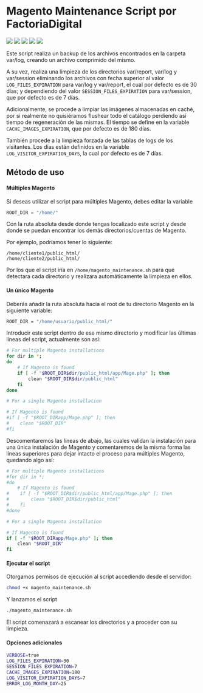 
# Magento Maintenance Script por FactoriaDigital
![](https://img.shields.io/github/stars/factoriadigital/magento-maintenance-script.svg) ![](https://img.shields.io/github/forks/factoriadigital/magento-maintenance-script.svg) ![](https://img.shields.io/github/tag/factoriadigital/magento-maintenance-script.svg) ![](https://img.shields.io/github/release/factoriadigital/magento-maintenance-script.svg) ![](https://img.shields.io/github/issues/factoriadigital/magento-maintenance-script.svg) 

Este script realiza un backup de los archivos encontrados en la carpeta var/log, creando un archivo comprimido del mismo. 

A su vez, realiza una limpieza de los directorios var/report, var/log y var/session eliminando los archivos con fecha superior al valor `LOG_FILES_EXPIRATION` para var/log y var/report, el cual por defecto es de 30 días; y dependiendo del valor `SESSION_FILES_EXPIRATION` para var/session, que por defecto es de 7 días.

Adicionalmente, se procede a limpiar las imágenes almacenadas en caché, por si realmente no quisiéramos flushear todo el catálogo perdiendo así tiempo de regeneración de las mismas. El tiempo se define en la variable `CACHE_IMAGES_EXPIRATION`, que por defecto es de 180 días.

También procede a la limpieza forzada de las tablas de logs de los visitantes. Los días están definidos en la variable `LOG_VISITOR_EXPIRATION_DAYS`, la cual por defecto es de 7 días.

## Método de uso

#### Múltiples Magento
Si deseas utilizar el script para múltiples Magento, debes editar la variable
```javascript
ROOT_DIR = "/home/"
```
Con la ruta absoluta desde donde tengas localizado este script y desde donde se puedan encontrar los demás directorios/cuentas de Magento. 

Por ejemplo, podríamos tener lo siguiente:

```
/home/cliente1/public_html/
/home/cliente2/public_html/
```

Por los que el script iría en `/home/magento_maintenance.sh` para que detectara cada directorio y realizara automáticamente la limpieza en ellos.

#### Un único Magento

Deberás añadir la ruta absoluta hacia el root de tu directorio Magento en la siguiente variable:
```bash
ROOT_DIR = "/home/usuario/public_html/"
```
Introducir este script dentro de ese mismo directorio y modificar las últimas líneas del script, actualmente son así:
```bash
# For multiple Magento installations
for dir in *;
do
    # If Magento is found
    if [ -f "$ROOT_DIR$dir/public_html/app/Mage.php" ]; then    
        clean "$ROOT_DIR$dir/public_html"
    fi
done

# For a single Magento installation

# If Magento is found
#if [ -f "$ROOT_DIRapp/Mage.php" ]; then    
#    clean "$ROOT_DIR"
#fi
```
Descomentaremos las líneas de abajo, las cuales validan la instalación para una única instalación de Magento y comentaremos de la misma forma las líneas superiores para dejar intacto el proceso para múltiples Magento, quedando algo así:

```bash
# For multiple Magento installations
#for dir in *;
#do
    # If Magento is found
#    if [ -f "$ROOT_DIR$dir/public_html/app/Mage.php" ]; then    
#        clean "$ROOT_DIR$dir/public_html"
#    fi
#done

# For a single Magento installation

# If Magento is found
if [ -f "$ROOT_DIRapp/Mage.php" ]; then    
    clean "$ROOT_DIR"
fi
```
#### Ejecutar el script

Otorgamos permisos de ejecución al script accediendo desde el servidor:
```bash
chmod +x magento_maintenance.sh
```
Y lanzamos el script 
```bash
./magento_maintenance.sh
```
El script comenazará a escanear los directorios y a proceder con su limpieza.

#### Opciones adicionales
```bash 
VERBOSE=true
LOG_FILES_EXPIRATION=30
SESSION_FILES_EXPIRATION=7
CACHE_IMAGES_EXPIRATION=180
LOG_VISITOR_EXPIRATION_DAYS=7
ERROR_LOG_MONTH_DAY=25
```
